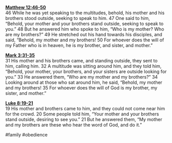 **[Matthew 12:46-50](http://www.blueletterbible.org/search/preSearch.cfm?Criteria=Matthew+12.46-50&t=NIV)**  
46 While he was yet speaking to the multitudes, behold, his mother and his brothers stood outside, seeking to speak to him. 47 One said to him, “Behold, your mother and your brothers stand outside, seeking to speak to you.” 48 But he answered him who spoke to him, “Who is my mother? Who are my brothers?” 49 He stretched out his hand towards his disciples, and said, “Behold, my mother and my brothers! 50 For whoever does the will of my Father who is in heaven, he is my brother, and sister, and mother.”

**[Mark 3:31-35](http://www.blueletterbible.org/search/preSearch.cfm?Criteria=Mark+3.31-35&t=NIV)**  
31 His mother and his brothers came, and standing outside, they sent to him, calling him. 32 A multitude was sitting around him, and they told him, “Behold, your mother, your brothers, and your sisters are outside looking for you.” 33 He answered them, “Who are my mother and my brothers?” 34 Looking around at those who sat around him, he said, “Behold, my mother and my brothers! 35 For whoever does the will of God is my brother, my sister, and mother.”

**[Luke 8:19-21](http://www.blueletterbible.org/search/preSearch.cfm?Criteria=Luke+8.19-21&t=NIV)**  
19 His mother and brothers came to him, and they could not come near him for the crowd. 20 Some people told him, “Your mother and your brothers stand outside, desiring to see you.” 21 But he answered them, “My mother and my brothers are these who hear the word of God, and do it.”

#family #obedience 